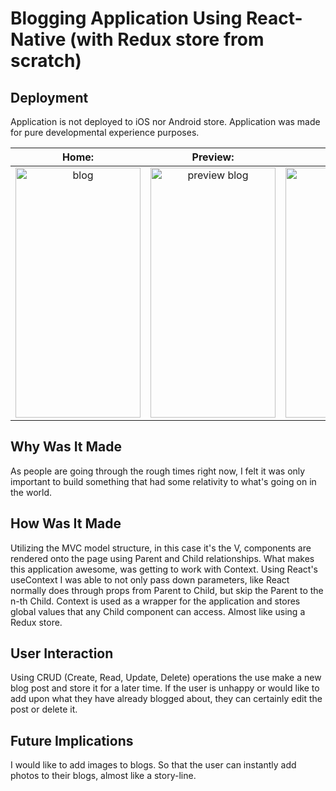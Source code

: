 # Blogging Application Using React-Native (with Redux store from scratch)

## Deployment 
Application is not deployed to iOS nor Android store. Application was made for pure developmental experience purposes. 

Home:                      |          Preview:         |           Edit:           |     Create:
:-------------------------:|:-------------------------:|:-------------------------:|:-------------------------:
 <img width="200" height="400" alt="blog" src="https://user-images.githubusercontent.com/52672474/78414132-5bb60100-75e0-11ea-8fb9-bb65b921711d.png"> |  <img width="200" height="400" height alt="preview blog" src="https://user-images.githubusercontent.com/52672474/78414186-9029bd00-75e0-11ea-8493-4ee128581852.png"> |  <img width="200" height="400" alt="edit blog" src="https://user-images.githubusercontent.com/52672474/78414278-09291480-75e1-11ea-85d9-3fa54e88198e.png"> |  <img width="200" height="400" alt="create blog" src="https://user-images.githubusercontent.com/52672474/78414296-1c3be480-75e1-11ea-80f1-eb4fe5f6f68d.png">


## Why Was It Made
As people are going through the rough times right now, I felt it was only important to build something that had some relativity to what's going on in the world. 

## How Was It Made
Utilizing the MVC model structure, in this case it's the V, components are rendered onto the page using Parent and Child relationships.
What makes this application awesome, was getting to work with Context. Using React's useContext I was able to not only pass down parameters, like React normally does through props from Parent to Child, 
but skip the Parent to the n-th Child. Context is used as a wrapper for the application and stores global values that any Child component can access. Almost like using a Redux store. 

## User Interaction
Using CRUD (Create, Read, Update, Delete) operations the use make a new blog post and store it for a later time. If the user is unhappy or would like to add upon what they have already blogged about, they can certainly edit the post or delete it.

## Future Implications
I would like to add images to blogs. So that the user can instantly add photos to their blogs, almost like a story-line.
